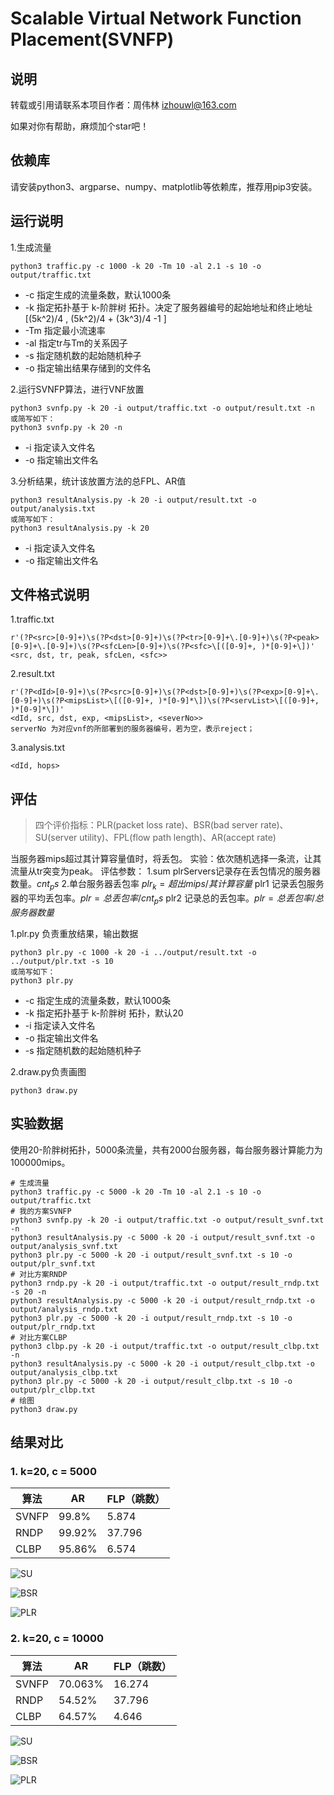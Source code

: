 # Scalable Virtual Network Function Placement(SVNFP)

## 说明

转载或引用请联系本项目作者：周伟林 izhouwl@163.com

如果对你有帮助，麻烦加个star吧！

## 依赖库

请安装python3、argparse、numpy、matplotlib等依赖库，推荐用pip3安装。

## 运行说明

1.生成流量

```console
python3 traffic.py -c 1000 -k 20 -Tm 10 -al 2.1 -s 10 -o output/traffic.txt
```

+ -c 指定生成的流量条数，默认1000条
+ -k 指定拓扑基于 k-阶胖树 拓扑。决定了服务器编号的起始地址和终止地址 [(5k^2)/4 , (5k^2)/4 + (3k^3)/4 -1 ]
+ -Tm 指定最小流速率
+ -al 指定tr与Tm的关系因子
+ -s 指定随机数的起始随机种子
+ -o 指定输出结果存储到的文件名

2.运行SVNFP算法，进行VNF放置

```console
python3 svnfp.py -k 20 -i output/traffic.txt -o output/result.txt -n
或简写如下：
python3 svnfp.py -k 20 -n
```

+ -i 指定读入文件名
+ -o 指定输出文件名

3.分析结果，统计该放置方法的总FPL、AR值

```console
python3 resultAnalysis.py -k 20 -i output/result.txt -o output/analysis.txt
或简写如下：
python3 resultAnalysis.py -k 20
```

+ -i 指定读入文件名
+ -o 指定输出文件名

## 文件格式说明

1.traffic.txt

```console
r'(?P<src>[0-9]+)\s(?P<dst>[0-9]+)\s(?P<tr>[0-9]+\.[0-9]+)\s(?P<peak>[0-9]+\.[0-9]+)\s(?P<sfcLen>[0-9]+)\s(?P<sfc>\[([0-9]+, )*[0-9]+\])'
<src, dst, tr, peak, sfcLen, <sfc>>
```

2.result.txt

```console
r'(?P<dId>[0-9]+)\s(?P<src>[0-9]+)\s(?P<dst>[0-9]+)\s(?P<exp>[0-9]+\.[0-9]+)\s(?P<mipsList>\[([0-9]+, )*[0-9]*\])\s(?P<servList>\[([0-9]+, )*[0-9]*\])'
<dId, src, dst, exp, <mipsList>, <severNo>>
serverNo 为对应vnf的所部署到的服务器编号，若为空，表示reject；
```

3.analysis.txt

```console
<dId, hops>
```

## 评估

> 四个评价指标：PLR(packet loss rate)、BSR(bad server rate)、SU(server utility)、FPL(flow path length)、AR(accept rate)

当服务器mips超过其计算容量值时，将丢包。
实验：依次随机选择一条流，让其流量从tr突变为peak。
评估参数：
1.sum plrServers记录存在丢包情况的服务器数量。$cnt_ps$
2.单台服务器丢包率 $plr_k = 超出mips/其计算容量$
plr1 记录丢包服务器的平均丢包率。$plr = 总丢包率/cnt_ps$
plr2 记录总的丢包率。$plr = 总丢包率/总服务器数量$

1.plr.py 负责重放结果，输出数据

```console
python3 plr.py -c 1000 -k 20 -i ../output/result.txt -o ../output/plr.txt -s 10
或简写如下：
python3 plr.py
```

+ -c 指定生成的流量条数，默认1000条
+ -k 指定拓扑基于 k-阶胖树 拓扑，默认20
+ -i 指定读入文件名
+ -o 指定输出文件名
+ -s 指定随机数的起始随机种子

2.draw.py负责画图

```console
python3 draw.py
```

## 实验数据

使用20-阶胖树拓扑，5000条流量，共有2000台服务器，每台服务器计算能力为100000mips。

```console
# 生成流量
python3 traffic.py -c 5000 -k 20 -Tm 10 -al 2.1 -s 10 -o output/traffic.txt
# 我的方案SVNFP
python3 svnfp.py -k 20 -i output/traffic.txt -o output/result_svnf.txt -n
python3 resultAnalysis.py -c 5000 -k 20 -i output/result_svnf.txt -o output/analysis_svnf.txt
python3 plr.py -c 5000 -k 20 -i output/result_svnf.txt -s 10 -o output/plr_svnf.txt
# 对比方案RNDP
python3 rndp.py -k 20 -i output/traffic.txt -o output/result_rndp.txt -s 20 -n
python3 resultAnalysis.py -c 5000 -k 20 -i output/result_rndp.txt -o output/analysis_rndp.txt
python3 plr.py -c 5000 -k 20 -i output/result_rndp.txt -s 10 -o output/plr_rndp.txt
# 对比方案CLBP
python3 clbp.py -k 20 -i output/traffic.txt -o output/result_clbp.txt -n
python3 resultAnalysis.py -c 5000 -k 20 -i output/result_clbp.txt -o output/analysis_clbp.txt
python3 plr.py -c 5000 -k 20 -i output/result_clbp.txt -s 10 -o output/plr_clbp.txt
# 绘图
python3 draw.py
```

## 结果对比

### 1. k=20, c = 5000

| 算法 | AR | FLP（跳数） |
| --- | --- | --- |
| SVNFP | 99.8% | 5.874 |
| RNDP | 99.92% | 37.796 |
| CLBP | 95.86% | 6.574 |

![SU](/results/SU.png)

![BSR](/results/BSR.png)

![PLR](/results/PLR.png)

### 2. k=20, c = 10000

| 算法 | AR | FLP（跳数） |
| --- | --- | --- |
| SVNFP | 70.063% | 16.274 |
| RNDP | 54.52% | 37.796 |
| CLBP | 64.57% | 4.646 |

![SU](/results/SU2.png)

![BSR](/results/BSR2.png)

![PLR](/results/PLR2.png)
